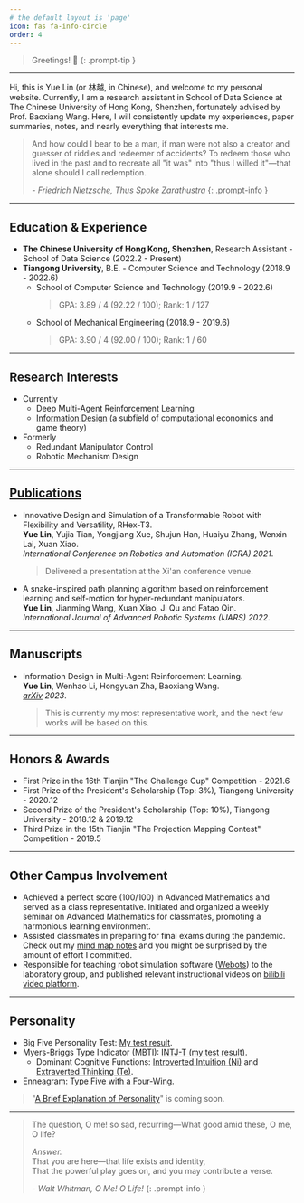 ```yaml
---
# the default layout is 'page'
icon: fas fa-info-circle
order: 4
---
```


> Greetings! 🎉
{: .prompt-tip }

---
Hi, this is Yue Lin (or 林越, in Chinese), and welcome to my personal website. 
Currently, I am a research assistant in School of Data Science at The Chinese University of Hong Kong, Shenzhen, fortunately advised by Prof. Baoxiang Wang.
Here, I will consistently update my experiences, paper summaries, notes, and nearly everything that interests me. 

> And how could I bear to be a man, if man were not also a creator and guesser of riddles and redeemer of accidents? To redeem those who lived in the past and to recreate all "it was" into "thus I willed it"—that alone should I call redemption.
> 
> *- Friedrich Nietzsche, Thus Spoke Zarathustra*
{: .prompt-info }

---

## Education & Experience
- **The Chinese University of Hong Kong, Shenzhen**, Research Assistant - School of Data Science (2022.2 - Present)
- **Tiangong University**, B.E. - Computer Science and Technology (2018.9 - 2022.6)
    - School of Computer Science and Technology (2019.9 - 2022.6)  
        > GPA:  3.89 / 4 (92.22 / 100); Rank: 1 / 127
    - School of Mechanical Engineering (2018.9 - 2019.6)  
        > GPA:  3.90 / 4 (92.00 / 100); Rank: 1 / 60

---

## Research Interests
- Currently
    - Deep Multi-Agent Reinforcement Learning
    - [Information Design](https://yuelin301.github.io/posts/Information-Design/) (a subfield of computational economics and game theory)
- Formerly
    - Redundant Manipulator Control
    - Robotic Mechanism Design

---

## [Publications](https://scholar.google.com/citations?user=fbvQHX4AAAAJ&hl=zh-CN)
- Innovative Design and Simulation of a Transformable Robot with Flexibility and Versatility, RHex-T3.  
    **Yue Lin**, Yujia Tian, Yongjiang Xue, Shujun Han, Huaiyu Zhang, Wenxin Lai, Xuan Xiao.  
    *International Conference on Robotics and Automation (ICRA) 2021*.
    > Delivered a presentation at the Xi'an conference venue.
  
- A snake-inspired path planning algorithm based on reinforcement learning and self-motion for hyper-redundant manipulators.  
    **Yue Lin**, Jianming Wang, Xuan Xiao, Ji Qu and Fatao Qin.  
    *International Journal of Advanced Robotic Systems (IJARS) 2022*. 

---

## Manuscripts
- Information Design in Multi-Agent Reinforcement Learning.  
    **Yue Lin**, Wenhao Li, Hongyuan Zha, Baoxiang Wang.  
    *[arXiv](https://arxiv.org/abs/2305.06807) 2023*.
    > This is currently my most representative work, and the next few works will be based on this.

---

## Honors & Awards
- First Prize in the 16th Tianjin "The Challenge Cup" Competition - 2021.6
- First Prize of the President's Scholarship (Top: 3%), Tiangong University - 2020.12
- Second Prize of the President's Scholarship (Top: 10%), Tiangong University - 2018.12 & 2019.12
- Third Prize in the 15th Tianjin "The Projection Mapping Contest" Competition - 2019.5

---

## Other Campus Involvement
- Achieved a perfect score (100/100) in Advanced Mathematics and served as a class representative. Initiated and organized a weekly seminar on Advanced Mathematics for classmates, promoting a harmonious learning environment.
- Assisted classmates in preparing for final exams during the pandemic. Check out my [mind map notes](https://github.com/YueLin301/MindMap-bakcup) and you might be surprised by the amount of effort I committed.
- Responsible for teaching robot simulation software ([Webots](https://cyberbotics.com)) to the laboratory group, and published relevant instructional videos on [bilibili video platform](https://space.bilibili.com/36040555).

---

## Personality
- Big Five Personality Test: [My test result](https://bigfive-test.com/result/649d06c585aaa70008135b20).
- Myers-Briggs Type Indicator (MBTI): [INTJ-T (my test result)](https://www.16personalities.com/profiles/8dc4f03308407).
  - Dominant Cognitive Functions: [Introverted Intuition (Ni)](https://en.wikipedia.org/wiki/Jungian_cognitive_functions#Introverted_intuition) and [Extraverted Thinking (Te)](https://en.wikipedia.org/wiki/Jungian_cognitive_functions#Extraverted_thinking).
- Enneagram: [Type Five with a Four-Wing](https://www.enneagraminstitute.com/type-5).

>  "[A Brief Explanation of Personality](https://yuelin301.github.io/posts/personality/)" is coming soon.

---
  
<!-- > Oh me! Oh life! of the questions of these recurring,  
> Of the endless trains of the faithless, of cities fill’d with the foolish,  
> Of myself forever reproaching myself, (for who more foolish than I, and who more faithless?)  
> Of eyes that vainly crave the light, of the objects mean, of the struggle ever renew’d,  
> Of the poor results of all, of the plodding and sordid crowds I see around me,  
> Of the empty and useless years of the rest, with the rest me intertwined, -->
> The question, O me! so sad, recurring—What good amid these, O me, O life?  
> 
> *Answer.*  
> That you are here—that life exists and identity,  
> That the powerful play goes on, and you may contribute a verse.  
> 
> *- Walt Whitman, O Me! O Life!*
{: .prompt-info }